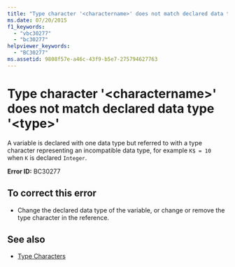 ```yaml
---
title: "Type character '<charactername>' does not match declared data type '<type>'"
ms.date: 07/20/2015
f1_keywords: 
  - "vbc30277"
  - "bc30277"
helpviewer_keywords: 
  - "BC30277"
ms.assetid: 9808f57e-a46c-43f9-b5e7-275794627763
---
```

# Type character '\<charactername>' does not match declared data type '\<type>'
A variable is declared with one data type but referred to with a type character representing an incompatible data type, for example `K$ = 10` when `K` is declared `Integer`.  
  
 **Error ID:** BC30277  
  
## To correct this error  
  
- Change the declared data type of the variable, or change or remove the type character in the reference.  
  
## See also

- [Type Characters](../../visual-basic/programming-guide/language-features/data-types/type-characters.md)

